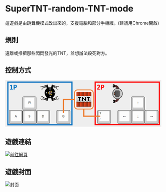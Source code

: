 # SuperTNT-random-TNT-mode

這遊戲是由跳舞機模式改出來的，支援電腦和部分手機版。(建議用Chrome開啟)

## 規則

遠離或推擠那些閃閃發光的TNT，並想辦法殺死對方。

## 控制方式

![控制方式](images/control.png)

## 遊戲連結

[![前往網頁](https://github.com/wuilliam104286/image_saves/raw/master/img/button/btn-web-black-ch.png "前往網頁")](https://micr0dust.github.io/SuperTNT-random-TNT-mode/)

## 遊戲封面

![封面](https://truth.bahamut.com.tw/s01/202006/104916926a92a71d5577065c243de7e4.JPG?w=1000)
